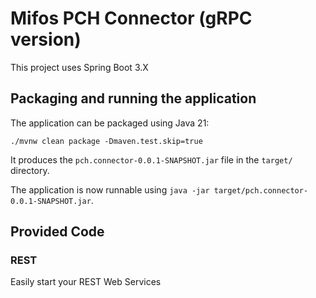 # Mifos PCH Connector (gRPC version)

This project uses Spring Boot 3.X

## Packaging and running the application

The application can be packaged using Java 21:

```shell script
./mvnw clean package -Dmaven.test.skip=true
```

It produces the `pch.connector-0.0.1-SNAPSHOT.jar` file in the `target/` directory.

The application is now runnable using `java -jar target/pch.connector-0.0.1-SNAPSHOT.jar`.

## Provided Code

### REST

Easily start your REST Web Services
